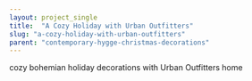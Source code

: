 ```yaml
---
layout: project_single
title:  "A Cozy Holiday with Urban Outfitters"
slug: "a-cozy-holiday-with-urban-outfitters"
parent: "contemporary-hygge-christmas-decorations"
---
```

cozy bohemian holiday decorations with Urban Outfitters home